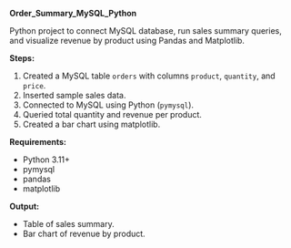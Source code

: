 **Order_Summary_MySQL_Python**

Python project to connect MySQL database, run sales summary queries, and visualize revenue by product using Pandas and Matplotlib.

**Steps:**

1. Created a MySQL table `orders` with columns `product`, `quantity`, and `price`.
2. Inserted sample sales data.
3. Connected to MySQL using Python (`pymysql`).
4. Queried total quantity and revenue per product.
5. Created a bar chart using matplotlib.

**Requirements:**

- Python 3.11+
- pymysql
- pandas
- matplotlib

**Output:**

- Table of sales summary.
- Bar chart of revenue by product.

